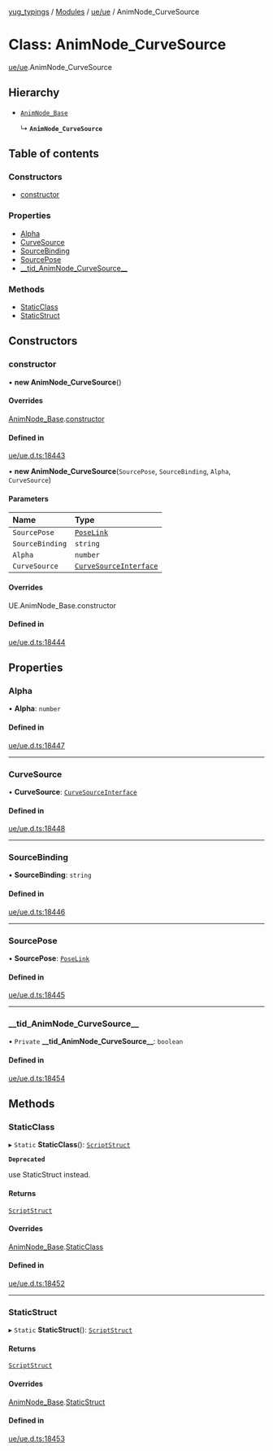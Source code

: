 [yug_typings](../README.md) / [Modules](../modules.md) / [ue/ue](../modules/ue_ue.md) / AnimNode\_CurveSource

# Class: AnimNode\_CurveSource

[ue/ue](../modules/ue_ue.md).AnimNode_CurveSource

## Hierarchy

- [`AnimNode_Base`](ue_ue.AnimNode_Base.md)

  ↳ **`AnimNode_CurveSource`**

## Table of contents

### Constructors

- [constructor](ue_ue.AnimNode_CurveSource.md#constructor)

### Properties

- [Alpha](ue_ue.AnimNode_CurveSource.md#alpha)
- [CurveSource](ue_ue.AnimNode_CurveSource.md#curvesource)
- [SourceBinding](ue_ue.AnimNode_CurveSource.md#sourcebinding)
- [SourcePose](ue_ue.AnimNode_CurveSource.md#sourcepose)
- [\_\_tid\_AnimNode\_CurveSource\_\_](ue_ue.AnimNode_CurveSource.md#__tid_animnode_curvesource__)

### Methods

- [StaticClass](ue_ue.AnimNode_CurveSource.md#staticclass)
- [StaticStruct](ue_ue.AnimNode_CurveSource.md#staticstruct)

## Constructors

### constructor

• **new AnimNode_CurveSource**()

#### Overrides

[AnimNode_Base](ue_ue.AnimNode_Base.md).[constructor](ue_ue.AnimNode_Base.md#constructor)

#### Defined in

[ue/ue.d.ts:18443](https://github.com/YugMetaverse/yug_typings/blob/25cad34/ue/ue.d.ts#L18443)

• **new AnimNode_CurveSource**(`SourcePose`, `SourceBinding`, `Alpha`, `CurveSource`)

#### Parameters

| Name | Type |
| :------ | :------ |
| `SourcePose` | [`PoseLink`](ue_ue.PoseLink.md) |
| `SourceBinding` | `string` |
| `Alpha` | `number` |
| `CurveSource` | [`CurveSourceInterface`](ue_ue.CurveSourceInterface.md) |

#### Overrides

UE.AnimNode\_Base.constructor

#### Defined in

[ue/ue.d.ts:18444](https://github.com/YugMetaverse/yug_typings/blob/25cad34/ue/ue.d.ts#L18444)

## Properties

### Alpha

• **Alpha**: `number`

#### Defined in

[ue/ue.d.ts:18447](https://github.com/YugMetaverse/yug_typings/blob/25cad34/ue/ue.d.ts#L18447)

___

### CurveSource

• **CurveSource**: [`CurveSourceInterface`](ue_ue.CurveSourceInterface.md)

#### Defined in

[ue/ue.d.ts:18448](https://github.com/YugMetaverse/yug_typings/blob/25cad34/ue/ue.d.ts#L18448)

___

### SourceBinding

• **SourceBinding**: `string`

#### Defined in

[ue/ue.d.ts:18446](https://github.com/YugMetaverse/yug_typings/blob/25cad34/ue/ue.d.ts#L18446)

___

### SourcePose

• **SourcePose**: [`PoseLink`](ue_ue.PoseLink.md)

#### Defined in

[ue/ue.d.ts:18445](https://github.com/YugMetaverse/yug_typings/blob/25cad34/ue/ue.d.ts#L18445)

___

### \_\_tid\_AnimNode\_CurveSource\_\_

• `Private` **\_\_tid\_AnimNode\_CurveSource\_\_**: `boolean`

#### Defined in

[ue/ue.d.ts:18454](https://github.com/YugMetaverse/yug_typings/blob/25cad34/ue/ue.d.ts#L18454)

## Methods

### StaticClass

▸ `Static` **StaticClass**(): [`ScriptStruct`](ue_ue.ScriptStruct.md)

**`Deprecated`**

use StaticStruct instead.

#### Returns

[`ScriptStruct`](ue_ue.ScriptStruct.md)

#### Overrides

[AnimNode_Base](ue_ue.AnimNode_Base.md).[StaticClass](ue_ue.AnimNode_Base.md#staticclass)

#### Defined in

[ue/ue.d.ts:18452](https://github.com/YugMetaverse/yug_typings/blob/25cad34/ue/ue.d.ts#L18452)

___

### StaticStruct

▸ `Static` **StaticStruct**(): [`ScriptStruct`](ue_ue.ScriptStruct.md)

#### Returns

[`ScriptStruct`](ue_ue.ScriptStruct.md)

#### Overrides

[AnimNode_Base](ue_ue.AnimNode_Base.md).[StaticStruct](ue_ue.AnimNode_Base.md#staticstruct)

#### Defined in

[ue/ue.d.ts:18453](https://github.com/YugMetaverse/yug_typings/blob/25cad34/ue/ue.d.ts#L18453)
